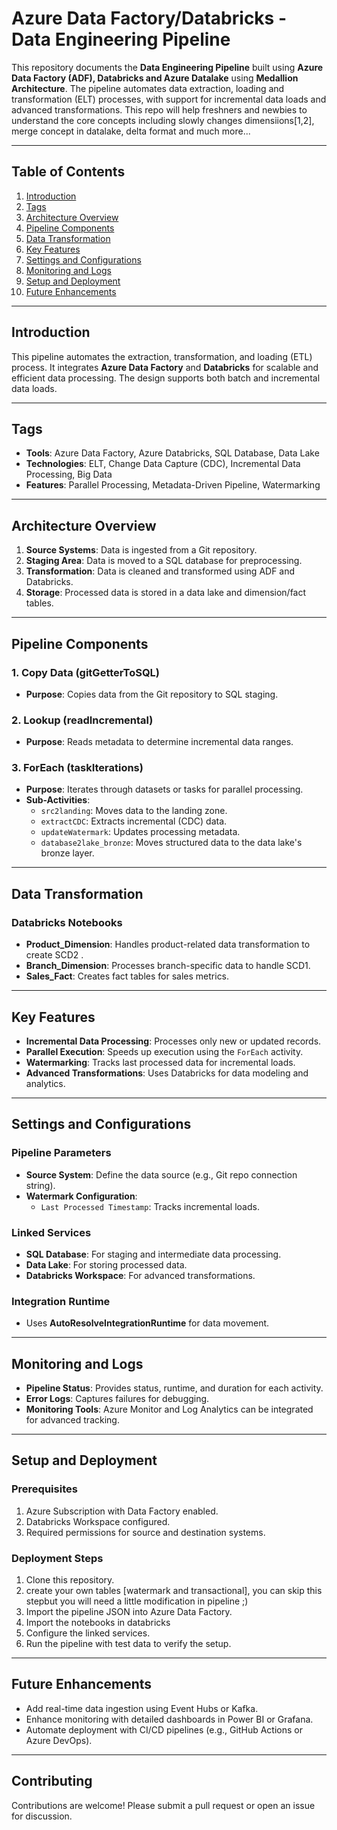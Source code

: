 # Azure Data Factory/Databricks - Data Engineering Pipeline

This repository documents the **Data Engineering Pipeline** built using **Azure Data Factory (ADF), Databricks and Azure Datalake** using **Medallion Architecture**. The pipeline automates data extraction, loading and transformation (ELT) processes, with support for incremental data loads and advanced transformations. This repo will help freshners and newbies to understand the core concepts including slowly changes dimensiions[1,2], merge concept in datalake, delta format and much more...

---

## Table of Contents
1. [Introduction](#introduction)
2. [Tags](#tags)
3. [Architecture Overview](#architecture-overview)
4. [Pipeline Components](#pipeline-components)
5. [Data Transformation](#data-transformation)
6. [Key Features](#key-features)
7. [Settings and Configurations](#settings-and-configurations)
8. [Monitoring and Logs](#monitoring-and-logs)
9. [Setup and Deployment](#setup-and-deployment)
10. [Future Enhancements](#future-enhancements)

---

## Introduction

This pipeline automates the extraction, transformation, and loading (ETL) process. It integrates **Azure Data Factory** and **Databricks** for scalable and efficient data processing. The design supports both batch and incremental data loads.

---

## Tags

- **Tools**: Azure Data Factory, Azure Databricks, SQL Database, Data Lake
- **Technologies**: ELT, Change Data Capture (CDC), Incremental Data Processing, Big Data
- **Features**: Parallel Processing, Metadata-Driven Pipeline, Watermarking

---

## Architecture Overview

1. **Source Systems**: Data is ingested from a Git repository.
2. **Staging Area**: Data is moved to a SQL database for preprocessing.
3. **Transformation**: Data is cleaned and transformed using ADF and Databricks.
4. **Storage**: Processed data is stored in a data lake and dimension/fact tables.

---

## Pipeline Components

### 1. Copy Data (gitGetterToSQL)

- **Purpose**: Copies data from the Git repository to SQL staging.

### 2. Lookup (readIncremental)

- **Purpose**: Reads metadata to determine incremental data ranges.

### 3. ForEach (taskIterations)

- **Purpose**: Iterates through datasets or tasks for parallel processing.
- **Sub-Activities**:
  - `src2landing`: Moves data to the landing zone.
  - `extractCDC`: Extracts incremental (CDC) data.
  - `updateWatermark`: Updates processing metadata.
  - `database2lake_bronze`: Moves structured data to the data lake's bronze layer.

---

## Data Transformation

### Databricks Notebooks

- **Product_Dimension**: Handles product-related data transformation to create SCD2 .
- **Branch_Dimension**: Processes branch-specific data to handle SCD1.
- **Sales_Fact**: Creates fact tables for sales metrics.

---

## Key Features

- **Incremental Data Processing**: Processes only new or updated records.
- **Parallel Execution**: Speeds up execution using the `ForEach` activity.
- **Watermarking**: Tracks last processed data for incremental loads.
- **Advanced Transformations**: Uses Databricks for data modeling and analytics.

---

## Settings and Configurations

### Pipeline Parameters

- **Source System**: Define the data source (e.g., Git repo connection string).
- **Watermark Configuration**:
  - `Last Processed Timestamp`: Tracks incremental loads.

### Linked Services

- **SQL Database**: For staging and intermediate data processing.
- **Data Lake**: For storing processed data.
- **Databricks Workspace**: For advanced transformations.

### Integration Runtime

- Uses **AutoResolveIntegrationRuntime** for data movement.

---

## Monitoring and Logs

- **Pipeline Status**: Provides status, runtime, and duration for each activity.
- **Error Logs**: Captures failures for debugging.
- **Monitoring Tools**: Azure Monitor and Log Analytics can be integrated for advanced tracking.

---

## Setup and Deployment

### Prerequisites

1. Azure Subscription with Data Factory enabled.
2. Databricks Workspace configured.
3. Required permissions for source and destination systems.

### Deployment Steps

1. Clone this repository.
2. create your own tables [watermark and transactional], you can skip this stepbut you will need a little modification in pipeline ;)
3. Import the pipeline JSON into Azure Data Factory.
4. Import the notebooks in databricks
5. Configure the linked services.
6. Run the pipeline with test data to verify the setup.

---

## Future Enhancements

- Add real-time data ingestion using Event Hubs or Kafka.
- Enhance monitoring with detailed dashboards in Power BI or Grafana.
- Automate deployment with CI/CD pipelines (e.g., GitHub Actions or Azure DevOps).

---

## Contributing

Contributions are welcome! Please submit a pull request or open an issue for discussion.

